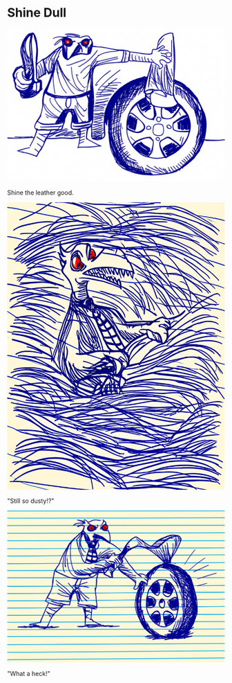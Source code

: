 # Shine Dull

![Garrey Goosey holds a shoe and a cloth, looking ready to shine.](shining-1.png)

Shine the leather good.

![Garrey Goosey rubs the shoe furiously, but it looks duller or smudged.](shining-2.png)

"Still so dusty!?"

![Garrey Goosey throws the cloth or shoe in anger, the shoe remains dull.](shining-3.png)

"What a heck!"